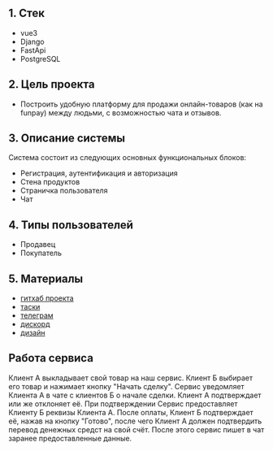 ## 1. Стек
- vue3
- Django
- FastApi 
- PostgreSQL

## 2. Цель проекта
- Построить удобную платформу для продажи онлайн-товаров (как на funpay) между людьми, с возможностью чата и отзывов.

## 3. Описание системы
Система состоит из следующих основных функциональных блоков:
- Регистрация, аутентификация и авторизация
- Стена продуктов
- Страничка пользователя
- Чат

## 4. Типы пользователей
- Продавец
- Покупатель

## 5. Материалы
- [гитхаб проекта](https://github.com/hoopengo/avito2.0)
- [таски](https://trello.com/b/tLa3atSw/%D0%B0%D0%B2%D0%B8%D1%82%D0%BE-20)
- [телеграм](https://t.me/+RmgPB8zcBGw1N2Iy)
- [дискорд](https://discord.gg/P38ZgXGwJq)
- [дизайн](https://www.figma.com/file/EhMj6JSdAPo24TrVvxiriq/oceanplace)

## Работа сервиса
Клиент A выкладывает свой товар на наш сервис. Клиент Б выбирает его товар и нажимает кнопку "Начать сделку". Сервис уведомляет Клиента А в чате с клиентов Б о начале сделки. Клиент А подтверждает или же отклоняет её. При подтверждении Сервис предоставляет Клиенту Б реквизы Клиента А. После оплаты, Клиент Б подтверждает её, нажав на кнопку "Готово", после чего Клиент А должен подтвердить перевод денежных средст на свой счёт. После этого сервис пишет в чат заранее предоставленные данные. 
